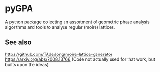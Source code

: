 # pyGPA

A python package collecting an assortment of geometric phase analysis algorithms and tools to analyse regular (moiré) lattices.

## See also
https://github.com/TAdeJong/moire-lattice-generator
https://arxiv.org/abs/2008.13766 (Code not actually used for that work, but builts upon the ideas)
